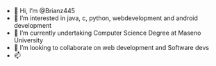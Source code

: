 - 👋 Hi, I’m @Brianz445
- 👀 I’m interested in java, c, python, webdevelopment and android development
- 🌱 I’m currently undertaking Computer Science Degree at Maseno University
- 💞️ I’m looking to collaborate on web development and Software devs
- 📫 

